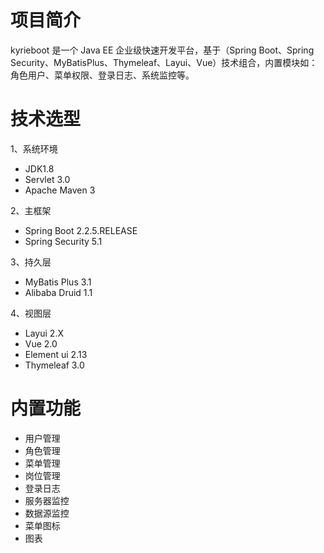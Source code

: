 
# 项目简介

kyrieboot 是一个 Java EE 企业级快速开发平台，基于（Spring Boot、Spring Security、MyBatisPlus、Thymeleaf、Layui、Vue）技术组合，内置模块如：角色用户、菜单权限、登录日志、系统监控等。

# 技术选型
1、系统环境
* JDK1.8
* Servlet 3.0
* Apache Maven 3

2、主框架
* Spring Boot 2.2.5.RELEASE
* Spring Security 5.1

3、持久层
* MyBatis Plus 3.1
* Alibaba Druid 1.1

4、视图层
* Layui 2.X
* Vue 2.0
* Element ui 2.13
* Thymeleaf 3.0
  
# 内置功能
* 用户管理
* 角色管理
* 菜单管理
* 岗位管理
* 登录日志
* 服务器监控
* 数据源监控
* 菜单图标
* 图表
